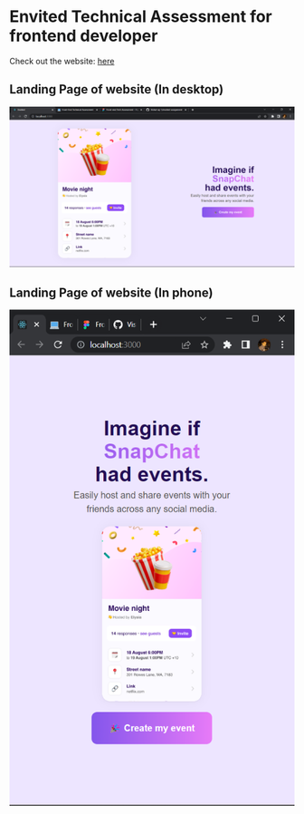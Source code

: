 # Envited Technical Assessment for frontend developer

Check out the website: [here](https://envited-assignment.vercel.app/)


## Landing Page of website (In desktop)
<img src='./src/assets/display.png' />

## Landing Page of website (In phone)
<img src='./src/assets/phone.png' />
